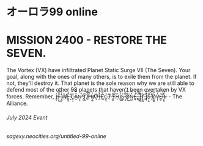 # オーロラ99 online

# MISSION 2400 - RESTORE THE SEVEN.
The Vortex (VX) have infiltrated Planet Static Surge VII (The Seven). Your goal, along with the ones of many others, is to exile them from the planet. If not, they'll destroy it. That planet is the sole reason why we are still able to defend most of the other 98 planets that haven't been overtaken by VX forces. Remember, Í̵̭̦F̷̹̟̎̏͜͝ ̷̨̲͒͐Ẉ̸̛̽Ẽ̵̺̟̉ͅ ̴̞͌C̵̥̹̠̾͑͋A̴̯̋̿̃N̶̖͉̚'̵̗̕T̸͎̻̅ ̸͍̈́̅͊P̶̦̿̾Ṙ̸̙͚̀Ö̸͎͑͝T̶̯͒̄̈́Ě̸͖̈͗C̴̤͈̞͛Ṭ̷̄ ̶̢̫̔͝T̵̙̈́H̴̨̋Ỉ̴͓̍͜Ś̵̲̲ ̵̩̖̎͆͋Ỏ̸̭̿͘͜N̶̤̺̔̏̀E̵̱͍̒͑̚,̶̳̈́̽̎ ̶̡̞̋̌͒I̵̘̳̱͌T̸͔͍̪̓ ̶̻̅Ī̴̟̹̀͆S̵̩͕̭̄̃͝ ̶̛͈͌O̸̧͚̱͑̂V̶͎̜̓̌E̷̲̮͝R̶͎̮̘̐͆.̷   - The Alliance.
###### July 2024 Event
###### sagexy.neocities.org/untitled-99-online
